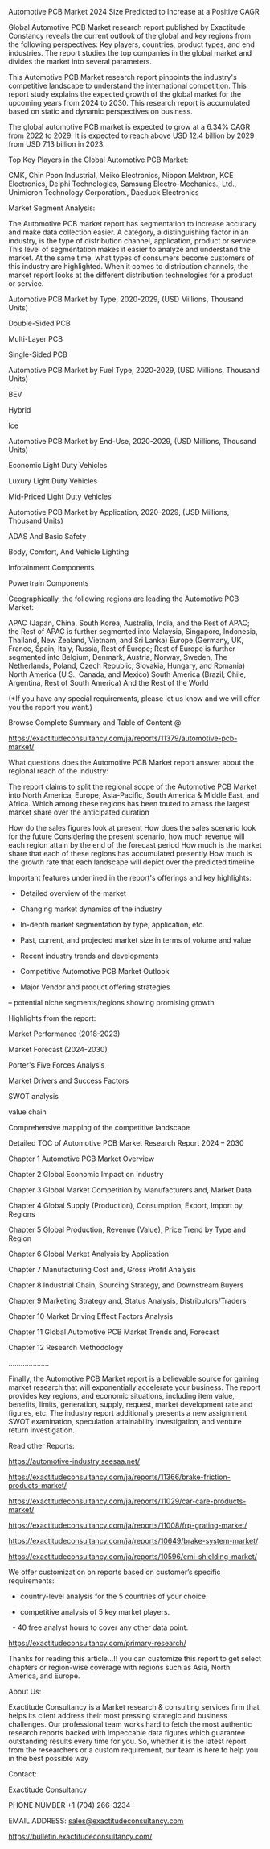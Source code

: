 Automotive PCB Market 2024 Size Predicted to Increase at a Positive CAGR

Global Automotive PCB Market research report published by Exactitude Constancy reveals the current outlook of the global and key regions from the following perspectives: Key players, countries, product types, and end industries. The report studies the top companies in the global market and divides the market into several parameters.

This Automotive PCB Market research report pinpoints the industry's competitive landscape to understand the international competition. This report study explains the expected growth of the global market for the upcoming years from 2024 to 2030. This research report is accumulated based on static and dynamic perspectives on business.

The global automotive PCB market is expected to grow at a 6.34% CAGR from 2022 to 2029. It is expected to reach above USD 12.4 billion by 2029 from USD 7.13 billion in 2023.

Top Key Players in the Global Automotive PCB Market:

CMK, Chin Poon Industrial, Meiko Electronics, Nippon Mektron, KCE Electronics, Delphi Technologies, Samsung Electro-Mechanics., Ltd., Unimicron Technology Corporation., Daeduck Electronics

Market Segment Analysis:

The Automotive PCB market report has segmentation to increase accuracy and make data collection easier. A category, a distinguishing factor in an industry, is the type of distribution channel, application, product or service. This level of segmentation makes it easier to analyze and understand the market. At the same time, what types of consumers become customers of this industry are highlighted. When it comes to distribution channels, the market report looks at the different distribution technologies for a product or service.

Automotive PCB Market by Type, 2020-2029, (USD Millions, Thousand Units)

Double-Sided PCB

Multi-Layer PCB

Single-Sided PCB

Automotive PCB Market by Fuel Type, 2020-2029, (USD Millions, Thousand Units)

BEV

Hybrid

Ice

Automotive PCB Market by End-Use, 2020-2029, (USD Millions, Thousand Units)

Economic Light Duty Vehicles

Luxury Light Duty Vehicles

Mid-Priced Light Duty Vehicles

Automotive PCB Market by Application, 2020-2029, (USD Millions, Thousand Units)

ADAS And Basic Safety

Body, Comfort, And Vehicle Lighting

Infotainment Components

Powertrain Components

Geographically, the following regions are leading the Automotive PCB Market:

APAC (Japan, China, South Korea, Australia, India, and the Rest of APAC; the Rest of APAC is further segmented into Malaysia, Singapore, Indonesia, Thailand, New Zealand, Vietnam, and Sri Lanka)
Europe (Germany, UK, France, Spain, Italy, Russia, Rest of Europe; Rest of Europe is further segmented into Belgium, Denmark, Austria, Norway, Sweden, The Netherlands, Poland, Czech Republic, Slovakia, Hungary, and Romania)
North America (U.S., Canada, and Mexico)
South America (Brazil, Chile, Argentina, Rest of South America)
And the Rest of the World

(*If you have any special requirements, please let us know and we will offer you the report you want.)

Browse Complete Summary and Table of Content @

https://exactitudeconsultancy.com/ja/reports/11379/automotive-pcb-market/

What questions does the Automotive PCB Market report answer about the regional reach of the industry:

The report claims to split the regional scope of the Automotive PCB Market into North America, Europe, Asia-Pacific, South America & Middle East, and Africa. Which among these regions has been touted to amass the largest market share over the anticipated duration

How do the sales figures look at present How does the sales scenario look for the future
Considering the present scenario, how much revenue will each region attain by the end of the forecast period
How much is the market share that each of these regions has accumulated presently
How much is the growth rate that each landscape will depict over the predicted timeline

Important features underlined in the report's offerings and key highlights:

- Detailed overview of the market

- Changing market dynamics of the industry

- In-depth market segmentation by type, application, etc.

- Past, current, and projected market size in terms of volume and value

- Recent industry trends and developments

- Competitive Automotive PCB Market Outlook

- Major Vendor and product offering strategies

– potential niche segments/regions showing promising growth

Highlights from the report:

Market Performance (2018-2023)

Market Forecast (2024-2030)

Porter's Five Forces Analysis

Market Drivers and Success Factors

SWOT analysis

value chain

Comprehensive mapping of the competitive landscape

Detailed TOC of Automotive PCB Market Research Report 2024 – 2030

Chapter 1 Automotive PCB Market Overview

Chapter 2 Global Economic Impact on Industry

Chapter 3 Global Market Competition by Manufacturers and, Market Data

Chapter 4 Global Supply (Production), Consumption, Export, Import by Regions

Chapter 5 Global Production, Revenue (Value), Price Trend by Type and Region

Chapter 6 Global Market Analysis by Application

Chapter 7 Manufacturing Cost and, Gross Profit Analysis

Chapter 8 Industrial Chain, Sourcing Strategy, and Downstream Buyers

Chapter 9 Marketing Strategy and, Status Analysis, Distributors/Traders

Chapter 10 Market Driving Effect Factors Analysis

Chapter 11 Global Automotive PCB Market Trends and, Forecast

Chapter 12 Research Methodology

………………..

Finally, the Automotive PCB Market report is a believable source for gaining market research that will exponentially accelerate your business. The report provides key regions, and economic situations, including item value, benefits, limits, generation, supply, request, market development rate and figures, etc. The industry report additionally presents a new assignment SWOT examination, speculation attainability investigation, and venture return investigation.

Read other Reports:

https://automotive-industry.seesaa.net/

https://exactitudeconsultancy.com/ja/reports/11366/brake-friction-products-market/

https://exactitudeconsultancy.com/ja/reports/11029/car-care-products-market/

https://exactitudeconsultancy.com/ja/reports/11008/frp-grating-market/

https://exactitudeconsultancy.com/ja/reports/10649/brake-system-market/

https://exactitudeconsultancy.com/ja/reports/10596/emi-shielding-market/

We offer customization on reports based on customer’s specific requirements:

- country-level analysis for the 5 countries of your choice.

- competitive analysis of 5 key market players.

  - 40 free analyst hours to cover any other data point.

https://exactitudeconsultancy.com/primary-research/

Thanks for reading this article...!! you can customize this report to get select chapters or region-wise coverage with regions such as Asia, North America, and Europe.

About Us:

Exactitude Consultancy is a Market research & consulting services firm that helps its client address their most pressing strategic and business challenges. Our professional team works hard to fetch the most authentic research reports backed with impeccable data figures which guarantee outstanding results every time for you. So, whether it is the latest report from the researchers or a custom requirement, our team is here to help you in the best possible way

Contact:

Exactitude Consultancy

PHONE NUMBER +1 (704) 266-3234

EMAIL ADDRESS: sales@exactitudeconsultancy.com

https://bulletin.exactitudeconsultancy.com/

